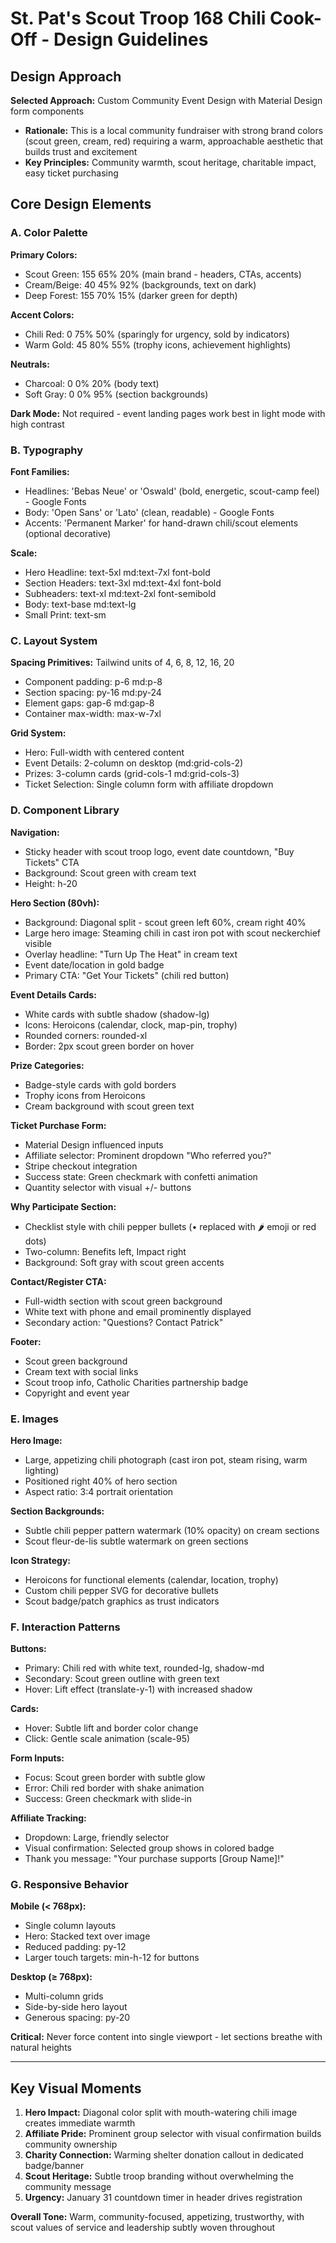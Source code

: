 # St. Pat's Scout Troop 168 Chili Cook-Off - Design Guidelines

## Design Approach
**Selected Approach:** Custom Community Event Design with Material Design form components
- **Rationale:** This is a local community fundraiser with strong brand colors (scout green, cream, red) requiring a warm, approachable aesthetic that builds trust and excitement
- **Key Principles:** Community warmth, scout heritage, charitable impact, easy ticket purchasing

## Core Design Elements

### A. Color Palette

**Primary Colors:**
- Scout Green: 155 65% 20% (main brand - headers, CTAs, accents)
- Cream/Beige: 40 45% 92% (backgrounds, text on dark)
- Deep Forest: 155 70% 15% (darker green for depth)

**Accent Colors:**
- Chili Red: 0 75% 50% (sparingly for urgency, sold by indicators)
- Warm Gold: 45 80% 55% (trophy icons, achievement highlights)

**Neutrals:**
- Charcoal: 0 0% 20% (body text)
- Soft Gray: 0 0% 95% (section backgrounds)

**Dark Mode:** Not required - event landing pages work best in light mode with high contrast

### B. Typography

**Font Families:**
- Headlines: 'Bebas Neue' or 'Oswald' (bold, energetic, scout-camp feel) - Google Fonts
- Body: 'Open Sans' or 'Lato' (clean, readable) - Google Fonts
- Accents: 'Permanent Marker' for hand-drawn chili/scout elements (optional decorative)

**Scale:**
- Hero Headline: text-5xl md:text-7xl font-bold
- Section Headers: text-3xl md:text-4xl font-bold
- Subheaders: text-xl md:text-2xl font-semibold
- Body: text-base md:text-lg
- Small Print: text-sm

### C. Layout System

**Spacing Primitives:** Tailwind units of 4, 6, 8, 12, 16, 20
- Component padding: p-6 md:p-8
- Section spacing: py-16 md:py-24
- Element gaps: gap-6 md:gap-8
- Container max-width: max-w-7xl

**Grid System:**
- Hero: Full-width with centered content
- Event Details: 2-column on desktop (md:grid-cols-2)
- Prizes: 3-column cards (grid-cols-1 md:grid-cols-3)
- Ticket Selection: Single column form with affiliate dropdown

### D. Component Library

**Navigation:** 
- Sticky header with scout troop logo, event date countdown, "Buy Tickets" CTA
- Background: Scout green with cream text
- Height: h-20

**Hero Section (80vh):**
- Background: Diagonal split - scout green left 60%, cream right 40%
- Large hero image: Steaming chili in cast iron pot with scout neckerchief visible
- Overlay headline: "Turn Up The Heat" in cream text
- Event date/location in gold badge
- Primary CTA: "Get Your Tickets" (chili red button)

**Event Details Cards:**
- White cards with subtle shadow (shadow-lg)
- Icons: Heroicons (calendar, clock, map-pin, trophy)
- Rounded corners: rounded-xl
- Border: 2px scout green border on hover

**Prize Categories:**
- Badge-style cards with gold borders
- Trophy icons from Heroicons
- Cream background with scout green text

**Ticket Purchase Form:**
- Material Design influenced inputs
- Affiliate selector: Prominent dropdown "Who referred you?"
- Stripe checkout integration
- Success state: Green checkmark with confetti animation
- Quantity selector with visual +/- buttons

**Why Participate Section:**
- Checklist style with chili pepper bullets (• replaced with 🌶️ emoji or red dots)
- Two-column: Benefits left, Impact right
- Background: Soft gray with scout green accents

**Contact/Register CTA:**
- Full-width section with scout green background
- White text with phone and email prominently displayed
- Secondary action: "Questions? Contact Patrick"

**Footer:**
- Scout green background
- Cream text with social links
- Scout troop info, Catholic Charities partnership badge
- Copyright and event year

### E. Images

**Hero Image:** 
- Large, appetizing chili photograph (cast iron pot, steam rising, warm lighting)
- Positioned right 40% of hero section
- Aspect ratio: 3:4 portrait orientation

**Section Backgrounds:**
- Subtle chili pepper pattern watermark (10% opacity) on cream sections
- Scout fleur-de-lis subtle watermark on green sections

**Icon Strategy:**
- Heroicons for functional elements (calendar, location, trophy)
- Custom chili pepper SVG for decorative bullets
- Scout badge/patch graphics as trust indicators

### F. Interaction Patterns

**Buttons:**
- Primary: Chili red with white text, rounded-lg, shadow-md
- Secondary: Scout green outline with green text
- Hover: Lift effect (translate-y-1) with increased shadow

**Cards:**
- Hover: Subtle lift and border color change
- Click: Gentle scale animation (scale-95)

**Form Inputs:**
- Focus: Scout green border with subtle glow
- Error: Chili red border with shake animation
- Success: Green checkmark with slide-in

**Affiliate Tracking:**
- Dropdown: Large, friendly selector
- Visual confirmation: Selected group shows in colored badge
- Thank you message: "Your purchase supports [Group Name]!"

### G. Responsive Behavior

**Mobile (< 768px):**
- Single column layouts
- Hero: Stacked text over image
- Reduced padding: py-12
- Larger touch targets: min-h-12 for buttons

**Desktop (≥ 768px):**
- Multi-column grids
- Side-by-side hero layout
- Generous spacing: py-20

**Critical:** Never force content into single viewport - let sections breathe with natural heights

---

## Key Visual Moments

1. **Hero Impact:** Diagonal color split with mouth-watering chili image creates immediate warmth
2. **Affiliate Pride:** Prominent group selector with visual confirmation builds community ownership
3. **Charity Connection:** Warming shelter donation callout in dedicated badge/banner
4. **Scout Heritage:** Subtle troop branding without overwhelming the community message
5. **Urgency:** January 31 countdown timer in header drives registration

**Overall Tone:** Warm, community-focused, appetizing, trustworthy, with scout values of service and leadership subtly woven throughout